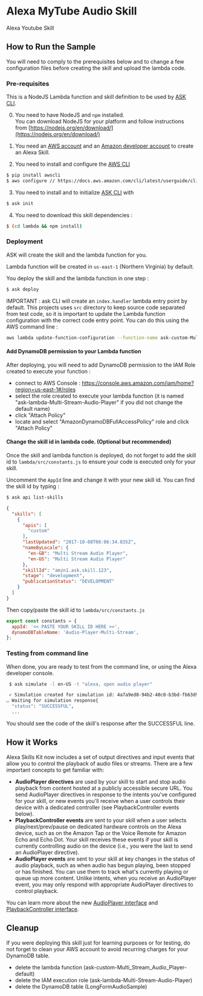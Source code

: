 # Alexa MyTube Audio Skill 
Alexa Youtube Skill 

## How to Run the Sample

You will need to comply to the prerequisites below and to change a few configuration files before creating the skill and upload the lambda code.

### Pre-requisites

This is a NodeJS Lambda function and skill definition to be used by [ASK CLI](https://developer.amazon.com/docs/smapi/quick-start-alexa-skills-kit-command-line-interface.html).

0. You need to have NodeJS and ```npm``` installed.  
You can download NodeJS for your platform and follow instructions from [https://nodejs.org/en/download/](https://nodejs.org/en/download/)

1. You need an [AWS account](https://aws.amazon.com) and an [Amazon developer account](https://developer.amazon.com) to create an Alexa Skill.

2. You need to install and configure the [AWS CLI](https://aws.amazon.com/cli/)

```bash
$ pip install awscli
$ aws configure // https://docs.aws.amazon.com/cli/latest/userguide/cli-chap-getting-started.html
```

3. You need to install and to initialize [ASK CLI](https://developer.amazon.com/docs/smapi/quick-start-alexa-skills-kit-command-line-interface.html) with

```bash
$ ask init
```

4. You need to download this skill dependencies :

```bash
$ (cd lambda && npm install)
```

### Deployment

ASK will create the skill and the lambda function for you.

Lambda function will be created in ```us-east-1``` (Northern Virginia) by default.

You deploy the skill and the lambda function in one step :

```bash
$ ask deploy
```

IMPORTANT : ask CLI will create an ```index.handler``` lambda entry point by default.  This projects uses ```src``` directory to keep source code separated from test code, so it is important to update the Lambda function configuration with the correct code entry point.  You can do this using the AWS command line :

```bash
aws lambda update-function-configuration --function-name ask-custom-Multi_Stream_Audio_Player-default --handler src/index.handler --runtime nodejs8.10
```


#### Add DynamoDB permission to your Lambda function

After deploying, you will need to add DynamoDB permission to the IAM Role created to execute your function :

- connect to AWS Console : https://console.aws.amazon.com/iam/home?region=us-east-1#/roles
- select the role created to execute your lambda function (it is named "ask-lambda-Multi-Stream-Audio-Player" if you did not  change the default name)
- click "Attach Policy"
- locate and select "AmazonDynamoDBFullAccessPolicy" role and click "Attach Policy"

#### Change the skill id in lambda code. (Optional but recommended)

Once the skill and lambda function is deployed, do not forget to add the skill id to ```lambda/src/constants.js``` to ensure your code is executed only for your skill.

Uncomment the ```AppId``` line and change it with your new skill id.  You can find the skill id by typing :

```bash
$ ask api list-skills
```
```json
{
  "skills": [
    {
      "apis": [
        "custom"
      ],
      "lastUpdated": "2017-10-08T08:06:34.835Z",
      "nameByLocale": {
        "en-GB": "Multi Stream Audio Player",
        "en-US": "Multi Stream Audio Player"
      },
      "skillId": "amzn1.ask.skill.123",
      "stage": "development",
      "publicationStatus": "DEVELOPMENT"      
    }
  ]
}
```

Then copy/paste the skill id to ```lambda/src/constants.js```    

```javascript
export const constants = {
  appId: '<< PASTE YOUR SKILL ID HERE >>',
  dynamoDBTableName: 'Audio-Player-Multi-Stream',
};
```

### Testing from command line

When done, you are ready to test from the command line, or using the Alexa developer console.

```bash
 $ ask simulate -l en-US -t "alexa, open audio player"

 ✓ Simulation created for simulation id: 4a7a9ed8-94b2-40c0-b3bd-fb63d9887fa7
◡ Waiting for simulation response{
  "status": "SUCCESSFUL",
  ...
 ```

You should see the code of the skill's response after the SUCCESSFUL line.

## How it Works

Alexa Skills Kit now includes a set of output directives and input events that allow you to control the playback of audio files or streams.  There are a few important concepts to get familiar with:

* **AudioPlayer directives** are used by your skill to start and stop audio playback from content hosted at a publicly accessible secure URL.  You  send AudioPlayer directives in response to the intents you've configured for your skill, or new events you'll receive when a user controls their device with a dedicated controller (see PlaybackController events below).
* **PlaybackController events** are sent to your skill when a user selects play/next/prev/pause on dedicated hardware controls on the Alexa device, such as on the Amazon Tap or the Voice Remote for Amazon Echo and Echo Dot.  Your skill receives these events if your skill is currently controlling audio on the device (i.e., you were the last to send an AudioPlayer directive).
* **AudioPlayer events** are sent to your skill at key changes in the status of audio playback, such as when audio has begun playing, been stopped or has finished.  You can use them to track what's currently playing or queue up more content.  Unlike intents, when you receive an AudioPlayer event, you may only respond with appropriate AudioPlayer directives to control playback.

You can learn more about the new [AudioPlayer interface](https://developer.amazon.com/public/solutions/alexa/alexa-skills-kit/docs/custom-audioplayer-interface-reference) and [PlaybackController interface](https://developer.amazon.com/public/solutions/alexa/alexa-skills-kit/docs/custom-playbackcontroller-interface-reference).

## Cleanup

If you were deploying this skill just for learning purposes or for testing, do not forget to clean your AWS account to avoid recurring charges for your DynamoDB table.

- delete the lambda function (ask-custom-Multi_Stream_Audio_Player-default)
- delete the IAM execution role (ask-lambda-Multi-Stream-Audio-Player)
- delete the DynamoDB table (LongFormAudioSample)
